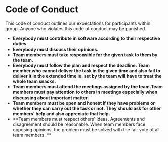 # Code of Conduct

This code of conduct outlines our expectations for participants within group. Anyone who violates this code of conduct may be punished.

* **Everybody must contribute in software according to their respective duties.**
* **Everybody must discuss their opinions.**
* **Team members must take responsible for the given task to them by the team.**
* **Everybody must follow the plan and respect the deadline. Team member who cannot deliver the task in the given time and also fail to deliver it in the extended time ie. set by the team will have to treat the whole team snacks.**
* **Team members must attend the meetings assigned by the team.Team members must pay attention to others in meetings especially when discussing about important matter.**
* **Team members must be open and honest if they have problems or whether they can carry out the task or not. They should ask for other members' help and also appreciate that help.**
* **Team members must respect others' ideas. Agreements and disagreement should be reasonable. When team members face opposing opinions, the problem must be solved with the fair vote of all team members. **

